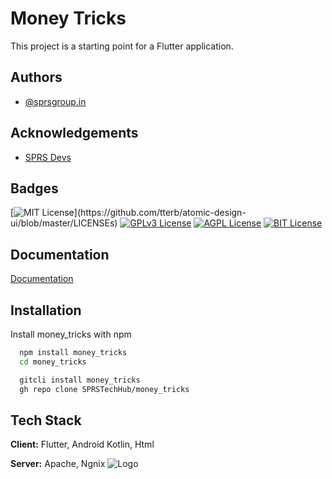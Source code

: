 
# Money Tricks

This project is a starting point for a Flutter application.
## Authors

- [@sprsgroup.in](https://www.facebook.com/sprsgroup.in)


## Acknowledgements

 - [SPRS Devs](https://sprsinfotech.com/)

## Badges


[![MIT License](https://img.shields.io/apm/l/atomic-design-ui.svg?)](https://github.com/tterb/atomic-design-ui/blob/master/LICENSEs)
[![GPLv3 License](https://img.shields.io/badge/License-GPL%20v3-yellow.svg)](https://opensource.org/licenses/)
[![AGPL License](https://img.shields.io/badge/license-AGPL-blue.svg)](http://www.gnu.org/licenses/agpl-3.0)
[![BIT License](https://img.shields.io/github/issues/SPRSTechHub/money_tricks?label=Track%20Issues&logo=sprs)](https://img.shields.io/github/issues/SPRSTechHub/money_tricks?label=Track%20Issues)
## Documentation

[Documentation](https://sprsinfotech.com/documentations/)
## Installation

Install money_tricks with npm

```bash
  npm install money_tricks
  cd money_tricks
```
```bash
  gitcli install money_tricks
  gh repo clone SPRSTechHub/money_tricks
```
## Tech Stack

**Client:** Flutter, Android Kotlin, Html

**Server:** Apache, Ngnix
![Logo](https://sprsinfotech.com/assets/images/logo.png)
